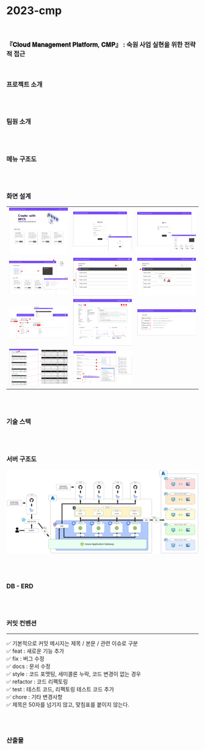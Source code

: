 # 2023-cmp

<br>

### 『𝐂𝐥𝐨𝐮𝐝 𝐌𝐚𝐧𝐚𝐠𝐞𝐦𝐞𝐧𝐭 𝐏𝐥𝐚𝐭𝐟𝐨𝐫𝐦, 𝐂𝐌𝐏』 : 숙원 사업 실현을 위한 전략적 접근

<br>

### 프로젝트 소개

<br><br>

### 팀원 소개

<br><br>

### 메뉴 구조도

<br><br>

### 화면 설계

<table>
<tr>
<td><img src="readme/화면_설계_1.png" width="400"></td>
<td><img src="readme/화면_설계_2.png" width="400"></td>
<td><img src="readme/화면_설계_3.png" width="400"></td>
</tr>
<tr>
<td><img src="readme/화면_설계_4.png" width="400"></td>
<td><img src="readme/화면_설계_5.png" width="400"></td>
<td><img src="readme/화면_설계_6.png" width="400"></td>
</tr>
<tr>
<td><img src="readme/화면_설계_7.png" width="400"></td>
<td><img src="readme/화면_설계_8.png" width="400"></td>
<td><img src="readme/화면_설계_9.png" width="400"></td>
</tr>
<tr>
<td><img src="readme/화면_설계_10.png" width="400"></td>
<td><img src="readme/화면_설계_11.png" width="400"></td>
</tr>
</table>

<br><br>

### 기술 스택

<br><br>

### 서버 구조도

<img src="readme/서버_구조도.png" width="800">

<br><br>

### DB - ERD

<br><br>

### 커밋 컨벤션

---

✅ 기본적으로 커밋 메시지는 제목 / 본문 / 관련 이슈로 구분 <br/>
✅ feat : 새로운 기능 추가 <br/>
✅ fix : 버그 수정 <br/>
✅ docs : 문서 수정 <br/>
✅ style : 코드 포맷팅, 세미콜론 누락, 코드 변경이 없는 경우 <br/>
✅ refactor : 코드 리펙토링 <br/>
✅ test : 테스트 코드, 리펙토링 테스트 코드 추가 <br/>
✅ chore : 기타 변경사항 <br/>
✅ 제목은 50자를 넘기지 않고, 맞침표를 붙이지 않는다. <br/>

<br><br>

### 산출물

